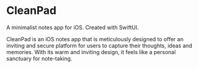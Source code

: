 # CleanPad
A minimalist notes app for iOS. Created with SwiftUI. 

CleanPad is an iOS notes app that is meticulously designed to offer an inviting and secure platform for users to capture their thoughts, ideas and memories. 
With its warm and inviting design, it feels like a personal sanctuary for note-taking.
